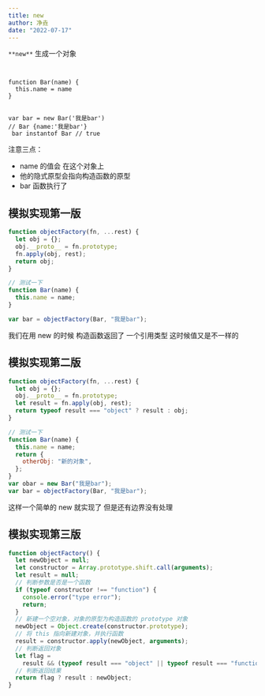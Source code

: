 ```yaml
---
title: new
author: 净垚
date: "2022-07-17"
---
```


`**new**` 生成一个对象

```


function Bar(name) {
  this.name = name
}


var bar = new Bar('我是bar')
// Bar {name:'我是bar'}
 bar instantof Bar // true
```

注意三点：

- name 的值会 在这个对象上
- 他的隐式原型会指向构造函数的原型
- bar 函数执行了

## 模拟实现第一版

```js
function objectFactory(fn, ...rest) {
  let obj = {};
  obj.__proto__ = fn.prototype;
  fn.apply(obj, rest);
  return obj;
}

// 测试一下
function Bar(name) {
  this.name = name;
}

var bar = objectFactory(Bar, "我是bar");
```

我们在用 new 的时候 构造函数返回了 一个引用类型 这时候值又是不一样的

## 模拟实现第二版

```js
function objectFactory(fn, ...rest) {
  let obj = {};
  obj.__proto__ = fn.prototype;
  let result = fn.apply(obj, rest);
  return typeof result === "object" ? result : obj;
}

// 测试一下
function Bar(name) {
  this.name = name;
  return {
    otherObj: "新的对象",
  };
}
var obar = new Bar("我是bar");
var bar = objectFactory(Bar, "我是bar");
```

这样一个简单的 new 就实现了 但是还有边界没有处理

## 模拟实现第三版

```js
function objectFactory() {
  let newObject = null;
  let constructor = Array.prototype.shift.call(arguments);
  let result = null;
  // 判断参数是否是一个函数
  if (typeof constructor !== "function") {
    console.error("type error");
    return;
  }
  // 新建一个空对象，对象的原型为构造函数的 prototype 对象
  newObject = Object.create(constructor.prototype);
  // 将 this 指向新建对象，并执行函数
  result = constructor.apply(newObject, arguments);
  // 判断返回对象
  let flag =
    result && (typeof result === "object" || typeof result === "function");
  // 判断返回结果
  return flag ? result : newObject;
}
```
